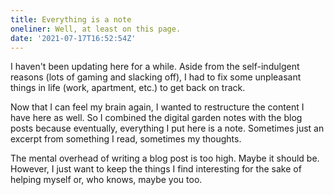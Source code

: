 ```yaml
---
title: Everything is a note
oneliner: Well, at least on this page.
date: '2021-07-17T16:52:54Z'
---
```


I haven't been updating here for a while. Aside from the self-indulgent reasons (lots of gaming and slacking off), I had to fix some unpleasant things in life (work, apartment, etc.) to get back on track.

Now that I can feel my brain again, I wanted to restructure the content I have here as well. So I combined the digital garden notes with the blog posts because eventually, everything I put here is a note. Sometimes just an excerpt from something I read, sometimes my thoughts.

The mental overhead of writing a blog post is too high. Maybe it should be. However, I just want to keep the things I find interesting for the sake of helping myself or, who knows, maybe you too.
